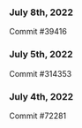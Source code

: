 ### July 8th, 2022

Commit #39416

### July 5th, 2022

Commit #314353


### July 4th, 2022

Commit #72281
